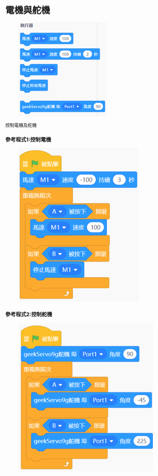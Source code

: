 # 電機與舵機

<figure><img src="../../../.gitbook/assets/image (23).png" alt=""><figcaption></figcaption></figure>

控制電機及舵機

### 參考程式1:控制電機

<figure><img src="../../../.gitbook/assets/image (24).png" alt=""><figcaption></figcaption></figure>

### 參考程式2:控制舵機

<figure><img src="../../../.gitbook/assets/image (25).png" alt=""><figcaption></figcaption></figure>
